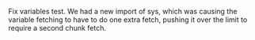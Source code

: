 Fix variables test. We had a new import of sys, which was causing the variable fetching to have to do one extra fetch, pushing it over the limit to require a second chunk fetch.
